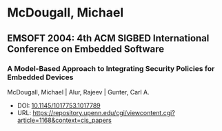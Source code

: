 # McDougall, Michael

## EMSOFT 2004: 4th ACM SIGBED International Conference on Embedded Software

### A Model-Based Approach to Integrating Security Policies for Embedded Devices
McDougall, Michael | Alur, Rajeev | Gunter, Carl A.
* DOI: [10.1145/1017753.1017789](https://doi.org/10.1145/1017753.1017789)
* URL: <https://repository.upenn.edu/cgi/viewcontent.cgi?article=1168&context=cis_papers>

